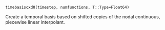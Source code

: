 ```
timebasiscxd0(timestep, numfunctions, T::Type=Float64)
```

Create a temporal basis based on shifted copies of the nodal continuous, piecewise linear interpolant.
